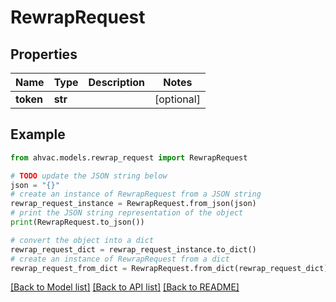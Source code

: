 # RewrapRequest


## Properties

Name | Type | Description | Notes
------------ | ------------- | ------------- | -------------
**token** | **str** |  | [optional] 

## Example

```python
from ahvac.models.rewrap_request import RewrapRequest

# TODO update the JSON string below
json = "{}"
# create an instance of RewrapRequest from a JSON string
rewrap_request_instance = RewrapRequest.from_json(json)
# print the JSON string representation of the object
print(RewrapRequest.to_json())

# convert the object into a dict
rewrap_request_dict = rewrap_request_instance.to_dict()
# create an instance of RewrapRequest from a dict
rewrap_request_from_dict = RewrapRequest.from_dict(rewrap_request_dict)
```
[[Back to Model list]](../README.md#documentation-for-models) [[Back to API list]](../README.md#documentation-for-api-endpoints) [[Back to README]](../README.md)


